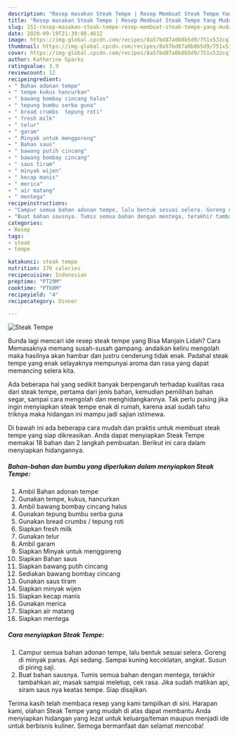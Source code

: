 ```yaml
---
description: "Resep masakan Steak Tempe | Resep Membuat Steak Tempe Yang Mudah Dan Praktis"
title: "Resep masakan Steak Tempe | Resep Membuat Steak Tempe Yang Mudah Dan Praktis"
slug: 151-resep-masakan-steak-tempe-resep-membuat-steak-tempe-yang-mudah-dan-praktis
date: 2020-09-19T21:39:08.461Z
image: https://img-global.cpcdn.com/recipes/8a57bd87a0b8b5d9/751x532cq70/steak-tempe-foto-resep-utama.jpg
thumbnail: https://img-global.cpcdn.com/recipes/8a57bd87a0b8b5d9/751x532cq70/steak-tempe-foto-resep-utama.jpg
cover: https://img-global.cpcdn.com/recipes/8a57bd87a0b8b5d9/751x532cq70/steak-tempe-foto-resep-utama.jpg
author: Katherine Sparks
ratingvalue: 3.9
reviewcount: 12
recipeingredient:
- " Bahan adonan tempe"
- " tempe kukus hancurkan"
- " bawang bombay cincang halus"
- " tepung bumbu serba guna"
- " bread crumbs  tepung roti"
- " fresh milk"
- " telur"
- " garam"
- " Minyak untuk menggoreng"
- " Bahan saus"
- " bawang putih cincang"
- " bawang bombay cincang"
- " saus tiram"
- " minyak wijen"
- " kecap manis"
- " merica"
- " air matang"
- " mentega"
recipeinstructions:
- "Campur semua bahan adonan tempe, lalu bentuk sesuai selera. Goreng di minyak panas. Api sedang. Sampai kuning kecoklatan, angkat. Susun di piring saji."
- "Buat bahan sausnya. Tumis semua bahan dengan mentega, terakhir tambahkan air, masak sampai meletup, cek rasa. Jika sudah matikan api, siram saus nya keatas tempe. Siap disajikan."
categories:
- Resep
tags:
- steak
- tempe

katakunci: steak tempe 
nutrition: 170 calories
recipecuisine: Indonesian
preptime: "PT29M"
cooktime: "PT60M"
recipeyield: "4"
recipecategory: Dinner

---
```



![Steak Tempe](https://img-global.cpcdn.com/recipes/8a57bd87a0b8b5d9/751x532cq70/steak-tempe-foto-resep-utama.jpg)

Bunda lagi mencari ide resep steak tempe yang Bisa Manjain Lidah? Cara Memasaknya memang susah-susah gampang. andaikan keliru mengolah maka hasilnya akan hambar dan justru cenderung tidak enak. Padahal steak tempe yang enak selayaknya mempunyai aroma dan rasa yang dapat memancing selera kita.

Ada beberapa hal yang sedikit banyak berpengaruh terhadap kualitas rasa dari steak tempe, pertama dari jenis bahan, kemudian pemilihan bahan segar, sampai cara mengolah dan menghidangkannya. Tak perlu pusing jika ingin menyiapkan steak tempe enak di rumah, karena asal sudah tahu triknya maka hidangan ini mampu jadi sajian istimewa.




Di bawah ini ada beberapa cara mudah dan praktis untuk membuat steak tempe yang siap dikreasikan. Anda dapat menyiapkan Steak Tempe memakai 18 bahan dan 2 langkah pembuatan. Berikut ini cara dalam menyiapkan hidangannya.

<!--inarticleads1-->

##### Bahan-bahan dan bumbu yang diperlukan dalam menyiapkan Steak Tempe:

1. Ambil  Bahan adonan tempe
1. Gunakan  tempe, kukus, hancurkan
1. Ambil  bawang bombay cincang halus
1. Gunakan  tepung bumbu serba guna
1. Gunakan  bread crumbs / tepung roti
1. Siapkan  fresh milk
1. Gunakan  telur
1. Ambil  garam
1. Siapkan  Minyak untuk menggoreng
1. Siapkan  Bahan saus
1. Siapkan  bawang putih cincang
1. Sediakan  bawang bombay cincang
1. Gunakan  saus tiram
1. Siapkan  minyak wijen
1. Siapkan  kecap manis
1. Gunakan  merica
1. Siapkan  air matang
1. Siapkan  mentega




<!--inarticleads2-->

##### Cara menyiapkan Steak Tempe:

1. Campur semua bahan adonan tempe, lalu bentuk sesuai selera. Goreng di minyak panas. Api sedang. Sampai kuning kecoklatan, angkat. Susun di piring saji.
1. Buat bahan sausnya. Tumis semua bahan dengan mentega, terakhir tambahkan air, masak sampai meletup, cek rasa. Jika sudah matikan api, siram saus nya keatas tempe. Siap disajikan.




Terima kasih telah membaca resep yang kami tampilkan di sini. Harapan kami, olahan Steak Tempe yang mudah di atas dapat membantu Anda menyiapkan hidangan yang lezat untuk keluarga/teman maupun menjadi ide untuk berbisnis kuliner. Semoga bermanfaat dan selamat mencoba!
